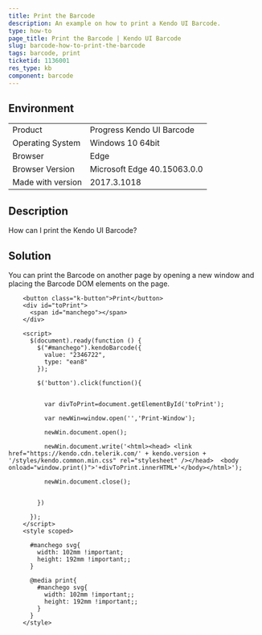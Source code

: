 ```yaml
---
title: Print the Barcode
description: An example on how to print a Kendo UI Barcode.
type: how-to
page_title: Print the Barcode | Kendo UI Barcode
slug: barcode-how-to-print-the-barcode
tags: barcode, print
ticketid: 1136001
res_type: kb
component: barcode
---
```


## Environment

<table>
 <tr>
  <td>Product</td>
  <td>Progress Kendo UI Barcode</td>
 </tr>
 <tr>
  <td>Operating System</td>
  <td>Windows 10 64bit</td>
 </tr>
 <tr>
  <td>Browser</td>
  <td>Edge</td>
 </tr>
 <tr>
  <td>Browser Version</td>
  <td>Microsoft Edge 40.15063.0.0</td>
 </tr> <tr>
  <td>Made with version</td>
  <td>2017.3.1018</td>
 </tr>
</table>


## Description

How can I print the Kendo UI Barcode?

## Solution

You can print the Barcode on another page by opening a new window and placing the Barcode DOM elements on the page.

```dojo
    <button class="k-button">Print</button>
    <div id="toPrint">
      <span id="manchego"></span>
    </div>

    <script>
      $(document).ready(function () {
        $("#manchego").kendoBarcode({
          value: "2346722",
          type: "ean8"            
        });

        $('button').click(function(){


          var divToPrint=document.getElementById('toPrint');

          var newWin=window.open('','Print-Window');

          newWin.document.open();

          newWin.document.write('<html><head> <link href="https://kendo.cdn.telerik.com/' + kendo.version + '/styles/kendo.common.min.css" rel="stylesheet" /></head>  <body onload="window.print()">'+divToPrint.innerHTML+'</body></html>');

          newWin.document.close();


        })

      });
    </script>
    <style scoped>

      #manchego svg{
        width: 102mm !important;
        height: 192mm !important;;
      }

      @media print{
        #manchego svg{
          width: 102mm !important;;
          height: 192mm !important;;
        }  
      }           
    </style>
```
